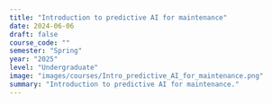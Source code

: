 ```yaml
---
title: "Introduction to predictive AI for maintenance"
date: 2024-06-06
draft: false
course_code: ""
semester: "Spring"
year: "2025"
level: "Undergraduate"
image: "images/courses/Intro_predictive_AI_for_maintenance.png"
summary: "Introduction to predictive AI for maintenance."
---
```



